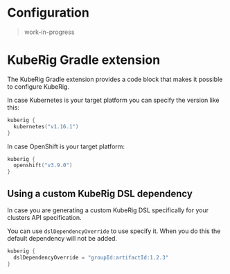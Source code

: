 # Configuration

> work-in-progress

# KubeRig Gradle extension
The KubeRig Gradle extension provides a code block that makes it possible to configure KubeRig.

In case Kubernetes is your target platform you can specify the version like this: 
```kotlin
kuberig {
  kubernetes("v1.16.1")
}
```

In case OpenShift is your target platform:
```kotlin
kuberig {
  openshift("v3.9.0")
}
```

## Using a custom KubeRig DSL dependency
In case you are generating a custom KubeRig DSL specifically for your clusters API specification.

You can use `dslDependencyOverride` to use specify it. When you do this the default dependency will not be added.
```kotlin
kuberig {
  dslDependencyOverride = "groupId:artifactId:1.2.3"
}
```